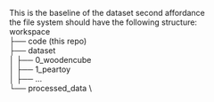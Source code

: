 This is the baseline of the dataset second affordance \
the file system should have the following structure: \
workspace \
├── code (this repo) \
├── dataset \
│ ├── 0_woodencube \
│ ├── 1_peartoy \
│ ├── ... \
└── processed_data \

